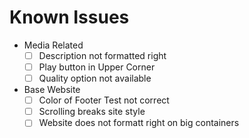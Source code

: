# Known Issues  
  
- Media Related  
    - [ ] Description not formatted right  
    - [ ] Play button in Upper Corner  
    - [ ] Quality option not available  
  
- Base Website  
    - [ ] Color of Footer Test not correct  
    - [ ] Scrolling breaks site style  
    - [ ] Website does not formatt right on big containers  
